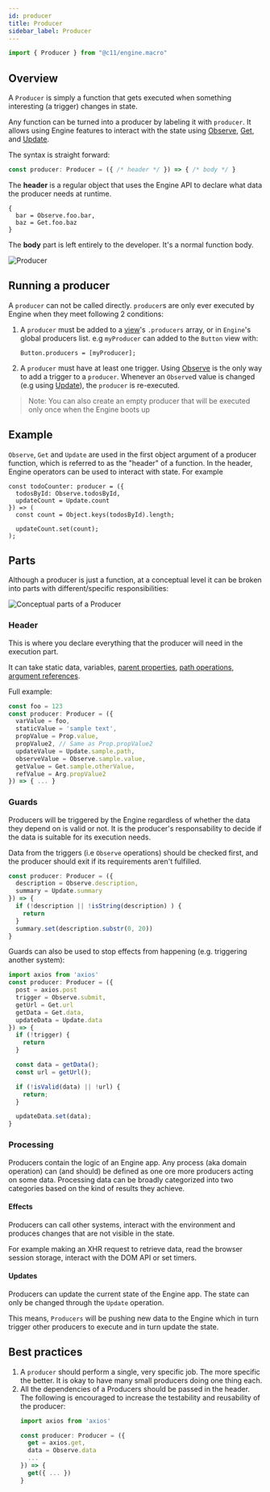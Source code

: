 ```yaml
---
id: producer
title: Producer
sidebar_label: Producer
---
```


```ts
import { Producer } from "@c11/engine.macro"
```

## Overview

A `Producer` is simply a function that gets executed when something interesting
(a trigger) changes in state.

Any function can be turned into a producer by labeling it with `producer`. It
allows using Engine features to interact with the state using
[Observe](/docs/api/observe), [Get](/docs/api/get), and
[Update](/docs/api/update).


The syntax is straight forward:
```ts
const producer: Producer = ({ /* header */ }) => { /* body */ }
```

The **header** is a regular object that uses the Engine API to declare what data
the producer needs at runtime.

```
{
  bar = Observe.foo.bar,
  baz = Get.foo.baz
}
```

The **body** part is left entirely to the developer. It's a normal function
body.

<img src='/static/img/producer.jpg' alt='Producer' />

## Running a producer

A `producer` can not be called directly. `producer`s are only ever executed by
Engine when they meet following 2 conditions:

 1. A `producer` must be added to a [view](/docs/api/view)'s `.producers` array,
    or in `Engine`'s global producers list. e.g `myProducer` can added to the
    `Button` view with:

    ```tsx
    Button.producers = [myProducer];
    ```
  2. A `producer` must have at least one trigger. Using
     [Observe](/docs/api/observe) is the only way to add a trigger to a
     `producer`. Whenever an `Observe`d value is changed (e.g using
     [Update](/docs/api/update)), the `producer` is re-executed.

> Note: You can also create an empty producer that will be executed only once when the Engine boots up


## Example

`Observe`, `Get` and `Update` are used in the first object argument of a
producer function, which is referred to as the "header" of a function. In the
header, Engine operators can be used to interact with state. For example

```tsx
const todoCounter: producer = ({
  todosById: Observe.todosById,
  updateCount = Update.count
}) => (
  const count = Object.keys(todosById).length;

  updateCount.set(count);
);
```


## Parts

Although a producer is just a function, at a conceptual level it can be broken
into parts with different/specific responsibilities:

<img src='/static/img/producer-parts.png' alt='Conceptual parts of a Producer' />

### Header

This is where you declare everything that the producer will need in the
execution part.

It can take static data, variables, [parent
properties](/docs/api/prop), [path operations](/docs/api/path), [argument
references](/docs/api/arg).

Full example:

```ts
const foo = 123
const producer: Producer = ({
  varValue = foo,
  staticValue = 'sample text',
  propValue = Prop.value,
  propValue2, // Same as Prop.propValue2
  updateValue = Update.sample.path,
  observeValue = Observe.sample.value,
  getValue = Get.sample.otherValue,
  refValue = Arg.propValue2
}) => { ... }
```

### Guards

Producers will be triggered by the Engine regardless of whether the data they
depend on is valid or not. It is the producer's responsability to decide if the
data is suitable for its execution needs.

Data from the triggers (i.e `Observe` operations) should be checked first, and
the producer should exit if its requirements aren't fulfilled.

```ts
const producer: Producer = ({
  description = Observe.description,
  summary = Update.summary
}) => {
  if (!description || !isString(description) ) {
    return
  }
  summary.set(description.substr(0, 20))
}
```

Guards can also be used to stop effects from happening (e.g. triggering another system):
```ts
import axios from 'axios'
const producer: Producer = ({
  post = axios.post
  trigger = Observe.submit,
  getUrl = Get.url
  getData = Get.data,
  updateData = Update.data
}) => {
  if (!trigger) {
    return
  }

  const data = getData();
  const url = getUrl();

  if (!isValid(data) || !url) {
    return;
  }

  updateData.set(data);
}
```

### Processing

Producers contain the logic of an Engine app. Any process (aka domain operation)
can (and should) be defined as one ore more producers acting on some data.
Processing data can be broadly categorized into two categories based on the kind
of results they achieve.

#### Effects

Producers can call other systems, interact with the environment and produces
changes that are not visible in the state.

For example making an XHR request to retrieve data, read the browser session
storage, interact with the DOM API or set timers.

#### Updates

Producers can update the current state of the Engine app. The state can only be
changed through the `Update` operation.

This means, `Producers` will be pushing new data to the Engine which in turn
trigger other producers to execute and in turn update the state.


## Best practices

1. A `producer` should perform a single, very specific job. The more specific
   the better. It is okay to have many small producers doing one thing each.
2. All the dependencies of a Producers should be passed in the header.
   The following is encouraged to increase the testability and reusability of the producer:
   ```ts
   import axios from 'axios'

   const producer: Producer = ({
     get = axios.get,
     data = Observe.data
     ...
   }) => {
     get({ ... })
   }
   ```
